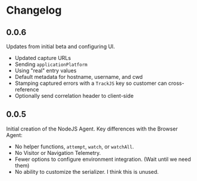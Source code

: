 # Changelog

## 0.0.6

Updates from initial beta and configuring UI.

- Updated capture URLs
- Sending `applicationPlatform`
- Using "real" entry values
- Default metadata for hostname, username, and cwd
- Stamping captured errors with a `TrackJS` key so customer can cross-reference
- Optionally send correlation header to client-side

## 0.0.5

Initial creation of the NodeJS Agent. Key differences with the Browser Agent:

- No helper functions, `attempt`, `watch`, or `watchAll`.
- No Visitor or Navigation Telemetry.
- Fewer options to configure environment integration. (Wait until we need them)
- No ability to customize the serializer. I think this is unused.
